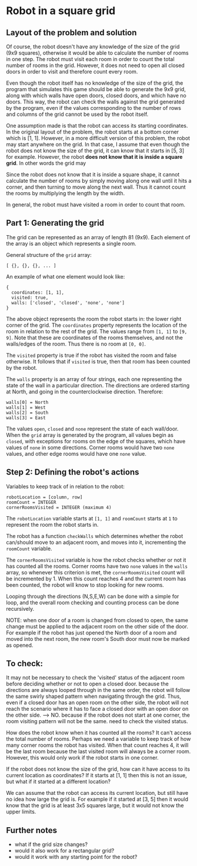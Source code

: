 # Robot in a square grid

## Layout of the problem and solution

Of course, the robot doesn't have any knowledge of the size of the grid (9x9 squares), otherwise it would be able to calculate the number of rooms in one step. The robot must visit each room in order to count the total number of rooms in the grid. However, it does not need to open all closed doors in order to visit and therefore count every room. 

Even though the robot itself has no knowledge of the size of the grid, the program that simulates this game should be able to generate the 9x9 grid, along with which walls have open doors, closed doors, and which have no doors. This way, the robot can check the walls against the grid generated by the program, even if the values corresponding to the number of rows and columns of the grid cannot be used by the robot itself.

One assumption made is that the robot can access its starting coordinates. In the original layout of the problem, the robot starts at a bottom corner which is [1, 1]. However, in a more difficult version of this problem, the robot may start anywhere on the grid. In that case, I assume that even though the robot does not know the size of the grid, it can know that it starts in [5, 3] for example. However, the robot **does not know that it is inside a square grid**. In other words the grid may 

Since the robot does not know that it is inside a square shape, it cannot calculate the number of rooms by simply moving along one wall until it hits a corner, and then turning to move along the next wall. Thus it cannot count the rooms by multiplying the length by the width. 

In general, the robot must have visited a room in order to count that room.


## Part 1: Generating the grid

The grid can be represented as an array of length 81 (9x9). Each element of the array is an object which represents a single room. 

General structure of the `grid` array:
```
[ {}, {}, {}, ... ]
```

An example of what one element would look like:
```
{
  coordinates: [1, 1], 
  visited: true,
  walls: ['closed', 'closed', 'none', 'none']
}
```
The above object represents the room the robot starts in: the lower right corner of the grid. The `coordinates` property represents the location of the room in relation to the rest of the grid. The values range from `[1, 1]` to `[9, 9]`. Note that these are coordinates of the rooms themselves, and not the walls/edges of the room. Thus there is no room at `[0, 0]`.

The `visited` property is true if the robot has visited the room and false otherwise. It follows that if `visited` is true, then that room has been counted by the robot. 

The `walls` property is an array of four strings, each one representing the state of the wall in a particular direction. The directions are ordered starting at North, and going in the counterclockwise direction. Therefore: 

```
walls[0] = North
walls[1] = West
walls[2] = South 
walls[3] = East
```
The values `open`, `closed` and `none` represent the state of each wall/door. When the `grid` array is generated by the program, all values begin as `closed`, with exceptions for rooms on the edge of the squares, which have values of `none` in some directions. Corner rooms would have two `none` values, and other edge rooms would have one `none` value.



## Step 2: Defining the robot's actions

Variables to keep track of in relation to the robot:

```
robotLocation = [column, row]
roomCount = INTEGER
cornerRoomsVisited = INTEGER (maximum 4)
```

The `robotLocation` variable starts at `[1, 1]` and `roomCount` starts at `1` to represent the room the robot starts in. 

The robot has a function `checkWalls` which determines whether the robot can/should move to an adjacent room, and moves into it, incrementing the `roomCount` variable.

The `cornerRoomsVisited` variable is how the robot checks whether or not it has counted all the rooms. Corner rooms have two `none` values in the `walls` array, so whenever this criterion is met, the `cornerRoomsVisited` count will be incremented by 1. When this count reaches 4 and the current room has been counted, the robot will know to stop looking for new rooms. 

Looping through the directions (N,S,E,W) can be done with a simple for loop, and the overall room checking and counting process can be done recursively.


NOTE: when one door of a room is changed from closed to open, the same change must be applied to the adjacent room on the other side of the door. For example if the robot has just opened the North door of a room and moved into the next room, the new room's South door must now be marked as opened.


## To check: 

It may not be necessary to check the 'visited' status of the adjacent room before deciding whether or not to open a closed door. because the directions are always looped through in the same order, the robot will follow the same swirly shaped pattern when navigating through the grid. Thus, even if a closed door has an open room on the other side, the robot will not reach the scenario where it has to face a closed door with an open door on the other side. --> NO. because if the robot does not start at one corner, the room visiting pattern will not be the same. need to check the visited status. 

How does the robot know when it has counted all the rooms? It can't access the total number of rooms. Perhaps we need a variable to keep track of how many corner rooms the robot has visited. When that count reaches 4, it will be the last room because the last visited room will always be a corner room. However, this would only work if the robot starts in one corner.

If the robot does not know the size of the grid, how can it have access to its current location as coordinates? If it starts at [1, 1]  then this is not an issue, but what if it started at a different location? 

We can assume that the robot can access its current location, but still have no idea how large the grid is. For example if it started at [3, 5] then it would know that the grid is at least 3x5 squares large, but it would not know the upper limits. 

## Further notes
- what if the grid size changes?
- would it also work for a rectangular grid?
- would it work with any starting point for the robot?
